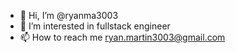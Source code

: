 - 👋 Hi, I’m @ryanma3003
- 👀 I’m interested in fullstack engineer
- 📫 How to reach me ryan.martin3003@gmail.com

<!---
ryanma3003/ryanma3003 is a ✨ special ✨ repository because its `README.md` (this file) appears on your GitHub profile.
You can click the Preview link to take a look at your changes.
--->
